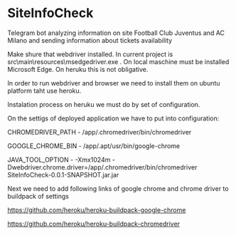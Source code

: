 # SiteInfoCheck
Telegram bot analyzing information on site Football Club Juventus and AC Milano and sending information about tickets availability


Make shure that webdriver installed. In current project is src\main\resources\msedgedriver.exe . On local maschine must be installed Microsoft Edge. 
On heruku this is not obligative. 


In order to run webdriver and browser we need to install them on ubuntu platform taht use heroku. 

Instalation process on heruku we must do by set of configuration. 

On the settigs of deployed application we have to put into configuration: 

CHROMEDRIVER_PATH   -   /app/.chromedriver/bin/chromedriver

GOOGLE_CHROME_BIN   -   /app/.apt/usr/bin/google-chrome

JAVA_TOOL_OPTION    -   -Xmx1024m -Dwebdriver.chrome.driver=/app/.chromedriver/bin/chromedriver SiteInfoCheck-0.0.1-SNAPSHOT.jar.jar


Next we need to add following links of google chrome and chrome driver to buildpack of settings

https://github.com/heroku/heroku-buildpack-google-chrome

https://github.com/heroku/heroku-buildpack-chromedriver

